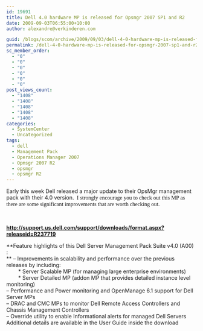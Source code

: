```yaml
---
id: 19691
title: Dell 4.0 hardware MP is released for Opsmgr 2007 SP1 and R2
date: 2009-09-03T06:55:00+10:00
author: alexandre@verkinderen.com

guid: /blogs/scom/archive/2009/09/03/dell-4-0-hardware-mp-is-released-for-opsmgr-2007-sp1-and-r2.aspx
permalink: /dell-4-0-hardware-mp-is-released-for-opsmgr-2007-sp1-and-r2/
sc_member_order:
  - "0"
  - "0"
  - "0"
  - "0"
  - "0"
  - "0"
post_views_count:
  - "1408"
  - "1408"
  - "1408"
  - "1408"
  - "1408"
categories:
  - SystemCenter
  - Uncategorized
tags:
  - dell
  - Management Pack
  - Operations Manager 2007
  - Opmsgr 2007 R2
  - opsmgr
  - opsmgr R2
---
```

Early this week Dell released a major update to their OpsMgr management pack with their 4.0 version.&nbsp;<span lang="EN-CA" style="font-family: 'Calibri','sans-serif';font-size: 11pt">&nbsp;I strongly encourage you to check out this MP as there are some significant improvements that are worth checking out.</span>

&nbsp;

**<http://support.us.dell.com/support/downloads/format.aspx?releaseid=R237719>** 

**Feature highlights of this Dell Server Management Pack Suite v4.0 (A00) :  
** &#8211; Improvements in scalability and performance over the previous releases by including:  
&nbsp;&nbsp;&nbsp;&nbsp;&nbsp;&nbsp;&nbsp; * Server Scalable MP (for managing large enterprise environments)&nbsp;  
&nbsp;&nbsp;&nbsp;&nbsp;&nbsp;&nbsp;&nbsp; * Server Detailed MP (addon MP that provides detailed instance level monitoring)  
&#8211; Performance and Power monitoring and OpenManage 6.1 support for Dell Server MPs  
&#8211; DRAC and CMC MPs to monitor Dell Remote Access Controllers and Chassis Management Controllers  
&#8211; Override utility to enable Informational alerts for managed Dell Servers  
Additional details are available in the User Guide inside the download
